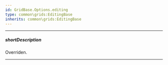 ```yaml
---
id: GridBase.Options.editing
type: common\grids:EditingBase
inherits: common\grids:EditingBase
---
```

---
##### shortDescription
Overriden.

---
